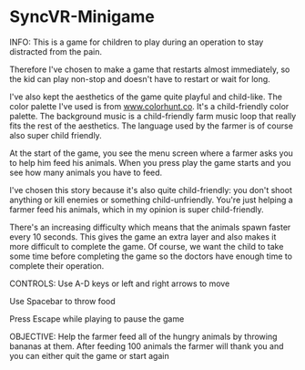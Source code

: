 # SyncVR-Minigame
INFO:
This is a game for children to play during an operation to stay distracted from the pain.

Therefore I've chosen to make a game that restarts almost immediately, so the kid can play non-stop and doesn't have to restart or wait for long.

I've also kept the aesthetics of the game quite playful and child-like. The color palette I've used is from www.colorhunt.co. It's a child-friendly color palette. The background music is a child-friendly farm music loop that really fits the rest of the aesthetics. The language used by the farmer is of course also super child friendly.

At the start of the game, you see the menu screen where a farmer asks you to help him feed his animals. When you press play the game starts and you see how many animals you have to feed.

I've chosen this story because it's also quite child-friendly: you don't shoot anything or kill enemies or something child-unfriendly. You're just helping a farmer feed his animals, which in my opinion is super child-friendly.

There's an increasing difficulty which means that the animals spawn faster every 10 seconds. This gives the game an extra layer and also makes it more difficult to complete the game. Of course, we want the child to take some time before completing the game so the doctors have enough time to complete their operation.

CONTROLS:
Use A-D keys or left and right arrows to move

Use Spacebar to throw food

Press Escape while playing to pause the game

OBJECTIVE:
Help the farmer feed all of the hungry animals by throwing bananas at them. After feeding 100 animals the farmer will thank you and you can either quit the game or start again


